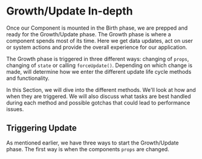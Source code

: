 # Growth/Update In-depth
 Once our Component is mounted in the Birth phase, we are prepped and ready for the Growth/Update phase. The Growth phase is where a component spends most of its time. Here we get data updates, act on user or system actions and provide the overall experience for our application.
 
 The Growth phase is triggered in three different ways: changing of `props`, changing of `state` or calling `forceUpdate()`. Depending on which change is made, will determine how we enter the different update life cycle methods and functionality.
 
 In this Section, we will dive into the different methods. We'll look at how and when they are triggered. We will also discuss what tasks are best handled during each method and possible gotchas that could lead to performance issues.
 
 ## Triggering Update
  As mentioned earlier, we have three ways to start the Growth/Update phase. The first way is when the components `props` are changed. 
 
 